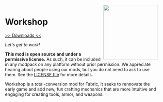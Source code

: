 <img src="icon.png" align="right" width="180px"/>

# Workshop


[>> Downloads <<](https://github.com/CottonMC/Workshop/releases)

*Let's get to work!*

**This mod is open source and under a permissive license.** As such, it can be included in any modpack on any platform without prior permission. We appreciate hearing about people using our mods, but you do not need to ask to use them. See the [LICENSE file](LICENSE) for more details.

Workshop is a total-conversion mod for Fabric, It seeks to rennovate the early game and add new, fun crafting mechanics that are more intuitive and engaging for creating tools, armor, and weapons.
